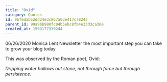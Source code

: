 ```yaml
---
title: "Ovid"
category: Quotes
id: 9bf6dab52dd24e3c867a03e417c78243
parent_id: 99a9bb980fc84b5ebc8fb4e33d3ca36e
created_at: 1593177339244
---
```


06/26/2020
Monica Lent Newsletter
the most important step you can take to grow your blog today

This was observed by the Roman poet, Ovid:

*Dripping water hollows out stone, not through force but through persistence.*
                